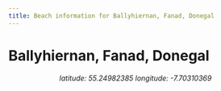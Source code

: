 ```yaml
---
title: Beach information for Ballyhiernan, Fanad, Donegal
---
```

# Ballyhiernan, Fanad, Donegal 

<div align="center"><i>latitude: 55.24982385 longitude: -7.70310369</i></div>